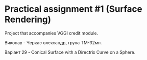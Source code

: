 # Practical assignment #1 (Surface Rendering)

Project that accompanies VGGI credit module.

Виконав - Черкас олександр, група ТМ-32мп.

Варіант 29 - Conical Surface with a Directrix Curve on a Sphere.